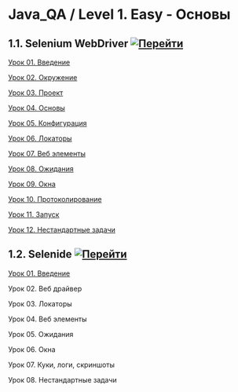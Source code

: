 # Java_QA / Level 1. Easy - Основы

## 1.1. Selenium WebDriver [![Перейти](https://img.shields.io/badge/-%D0%9F%D0%B5%D1%80%D0%B5%D0%B9%D1%82%D0%B8-blue)](1.%20Selenium%20WebDriver/README.md)

[Урок 01. Введение](1.%20Selenium%20WebDriver/Урок%2001.%20Введение/README.md)

[Урок 02. Окружение](1.%20Selenium%20WebDriver/Урок%2002.%20Окружение/README.md)

[Урок 03. Проект](1.%20Selenium%20WebDriver/Урок%2003.%20Проект/README.md)

[Урок 04. Основы](1.%20Selenium%20WebDriver/Урок%2004.%20Основы/README.md)

[Урок 05. Конфигурация](1.%20Selenium%20WebDriver/Урок%2005.%20Конфигурация/README.md)

[Урок 06. Локаторы](1.%20Selenium%20WebDriver/Урок%2006.%20Локаторы/README.md)

[Урок 07. Веб элементы](1.%20Selenium%20WebDriver/Урок%2007.%20Веб%20элементы/README.md)

[Урок 08. Ожидания](1.%20Selenium%20WebDriver/Урок%2008.%20Ожидания/README.md)

[Урок 09. Окна](1.%20Selenium%20WebDriver/Урок%2009.%20Окна/README.md)

[Урок 10. Протоколирование](1.%20Selenium%20WebDriver/Урок%2010.%20Протоколирование/README.md)

[Урок 11. Запуск](1.%20Selenium%20WebDriver/Урок%2011.%20Запуск/README.md)

[Урок 12. Нестандартные задачи](1.%20Selenium%20WebDriver/Урок%2012.%20Нестандартные%20задачи/README.md)

## 1.2. Selenide [![Перейти](https://img.shields.io/badge/-%D0%9F%D0%B5%D1%80%D0%B5%D0%B9%D1%82%D0%B8-blue)](2.%20Selenide/README.md)

[Урок 01. Введение](2.%20Selenide/Урок%2001.%20Введение/README.md)

Урок 02. Веб драйвер

Урок 03. Локаторы

Урок 04. Веб элементы

Урок 05. Ожидания

Урок 06. Окна

Урок 07. Куки, логи, скриншоты

Урок 08. Нестандартные задачи